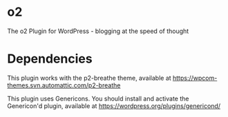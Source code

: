 o2
==

The o2 Plugin for WordPress - blogging at the speed of thought

Dependencies
============

This plugin works with the p2-breathe theme, available at
https://wpcom-themes.svn.automattic.com/p2-breathe

This plugin uses Genericons.  You should install and activate
the Genericon'd plugin, available at
https://wordpress.org/plugins/genericond/

